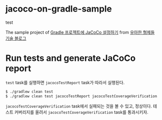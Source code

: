# jacoco-on-gradle-sample

test

The sample project of [Gradle 프로젝트에 JaCoCo 설정하기](http://woowabros.github.io/experience/2020/02/02/jacoco-config-on-gradle-project.html)
from [우아한 형제들 기술 블로그](http://woowabros.github.io/)


# Run tests and generate JaCoCo report

`test` task를 실행하면 `jacocoTestReport` task가 따라서 실행된다.

```bash
$ ./gradlew clean test
$ ./gradlew clean test jacocoTestReport jacocoTestCoverageVerification
```

`jacocoTestCoverageVerification` task에서 실패되는 것을 볼 수 있고, 정상이다. 테스트 커버리지를 올려서 `jacocoTestCoverageVerification` task를 통과시키자.
